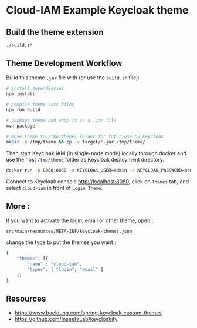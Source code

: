 # Cloud-IAM Example Keycloak theme

## Build the theme extension

```
./build.sh
```

## Theme Development Workflow

Build this theme `.jar` file with (or use the `build.sh` file):

```bash
# install dependencies
npm install

# compile theme scss files
npm run build

# package theme and wrap it in a .jar file
mvn package

# move theme to /tmp/theme/ folder for futur use by keycloak
mkdir -p /tmp/theme && cp -v target/*.jar /tmp/theme/
```

Then start Keycloak IAM (in single-node mode) locally through docker and use the host `/tmp/theme` folder as Keycloak deployment directory.

```bash
docker run -p 8080:8080 -e KEYCLOAK_USER=admin -e KEYCLOAK_PASSWORD=admin -v /tmp/theme:/opt/jboss/keycloak/standalone/deployments/ quay.io/keycloak/keycloak:15.1.1
```

Connect to Keycloak console [http://localhost:8080](http://localhost:8080), click on `Themes` tab, and select `cloud-iam` in front of `Login Theme`.

## More :

If you want to activate the login, email or other theme, open :
```bash
src/main/resources/META-INF/keycloak-themes.json
```
change the type to put the themes you want :
```bash
{
    "themes": [{
        "name" : "cloud-iam",
        "types": [ "login", "email" ]
    }]
}
```


## Resources

- https://www.baeldung.com/spring-keycloak-custom-themes
- https://github.com/InseeFrLab/keycloakify
